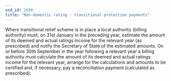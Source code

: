 ```yaml
---
esd_id: 2690
title: "Non-domestic rating - transitional protection payments"
---
```


Where transitional relief scheme is in place a local authority (billing authority) must, on 31st January in the preceding year, estimate the amount of its deemed and actual ratings income for the relevant year (as prescribed) and notify the Secretary of State of the estimated amounts.  On or before 30th September in the year following a relevant year a billing authority must calculate the amount of its deemed and actual ratings income for the relevant year, arrange for the calculations and amounts to be certified and, if necessary, pay a reconciliation payment (calculated as prescribed).

